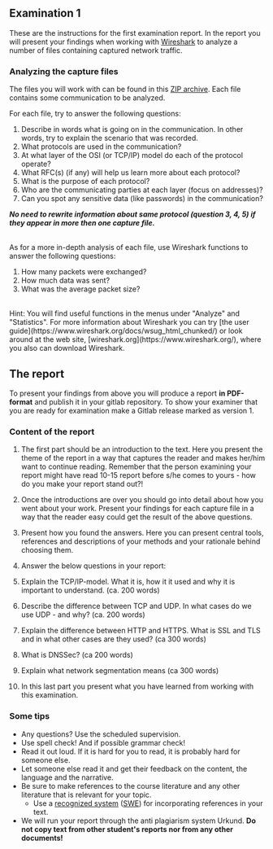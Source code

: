 ## Examination 1

These are the instructions for the first examination report. In the report you will present your findings when working with [Wireshark](https://www.wireshark.org/) to analyze a number of files containing captured network traffic. 

### Analyzing the capture files

The files you will work with can be found in this [ZIP archive](https://cdn.rawgit.com/1dv031/syllabus/master/examination/part_1/captures/capturefiles.zip). Each file contains some communication to be analyzed.

For each file, try to answer the following questions:

1. Describe in words what is going on in the communication. In other words, try to explain the scenario that was recorded.
2. What protocols are used in the communication?
3. At what layer of the OSI (or TCP/IP) model do each of the protocol operate?
4. What RFC(s) (if any) will help us learn more about each protocol?
5. What is the purpose of each protocol?
6. Who are the communicating parties at each layer (focus on addresses)?
7. Can you spot any sensitive data (like passwords) in the communication?

***No need to rewrite information about same protocol (question 3, 4, 5) if they appear in more then one capture file.***

<br />
As for a more in-depth analysis of each file, use Wireshark functions to answer the following questions:

1. How many packets were exchanged?
2. How much data was sent?
3. What was the average packet size?

<br />
Hint: You will find useful functions in the menus under "Analyze" and "Statistics". For more information about Wireshark you can try [the user guide](https://www.wireshark.org/docs/wsug_html_chunked/) or look around at the web site, [wireshark.org](https://www.wireshark.org/), where you also can download Wireshark.

## The report
To present your findings from above you will produce a report **in PDF-format** and publish it in your gitlab repository. To show your examiner that you are ready for examination make a Gitlab release marked as version 1.


### Content of the report

1. The first part should be an introduction to the text. Here you present the theme of the report in a way that captures the reader and makes her/him want to continue reading. Remember that the person examining your report might have read 10-15 report before s/he comes to yours - how do you make your report stand out?!

2. Once the introductions are over you should go into detail about how you went about your work. Present your findings for each capture file in a way that the reader easy could get the result of the above questions. 

3. Present how you found the answers. Here you can present central tools, references and descriptions of your methods and your rationale behind choosing them.

4. Answer the below questions in your report:
  1. Explain the TCP/IP-model. What it is, how it it used and why it is important to understand. (ca. 200 words)
  2. Describe the difference between TCP and UDP. In what cases do we use UDP - and why? (ca. 200 words)
  3. Explain the difference between HTTP and HTTPS. What is SSL and TLS and in what other cases are they used? (ca 300 words)
  4. What is DNSSec? (ca 200 words)
  5. Explain what network segmentation means (ca 300 words)

5. In this last part you present what you have learned from working with this examination.

### Some tips

* Any questions? Use the scheduled supervision.
* Use spell check! And if possible grammar check!
* Read it out loud. If it is hard for you to read, it is probably hard for someone else.
* Let someone else read it and get their feedback on the content, the language and the narrative.
* Be sure to make references to the course literature and any other literature that is relevant for your topic.
  * Use a [recognized system](https://lnu.se/en/library/Writing-and-referencing/referencing/) ([SWE](https://lnu.se/ub/skriva-och-referera/skriva-referenser/)) for incorporating references in your text.
* We will run your report through the anti plagiarism system Urkund. **Do not copy text from other student's reports nor from any other documents!**

